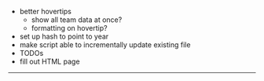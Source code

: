 - better hovertips
  - show all team data at once?
  - formatting on hovertip?
- set up hash to point to year
- make script able to incrementally update existing file
- TODOs
- fill out HTML page

---
